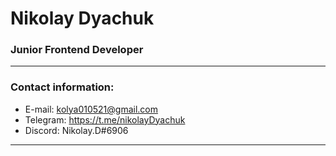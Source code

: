 # Nikolay Dyachuk
### Junior Frontend Developer
---
### Contact information:
- E-mail: kolya010521@gmail.com 
- Telegram: https://t.me/nikolayDyachuk 
- Discord: Nikolay.D#6906 
---
